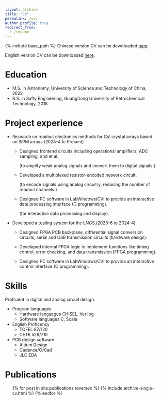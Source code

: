 ```yaml
---
layout: archive
title: "CV"
permalink: /cv/
author_profile: true
redirect_from:
  - /resume
---
```


{% include base_path %}
Chinese version CV can be downloaded [here](https://mashirokai.github.io/files/cv_kaiyu.pdf).

English version CV can be downloaded [here](https://mashirokai.github.io/files/cv_mashiro.pdf).

Education
======
* M.S. in Astronomy, University of Science and Technology of China, 2022
* B.S. in Safty Engineering, GuangDong University of Petrochemical Technology, 2018

Project experience
======
* Research on readout electronics methods for CsI crystal arrays based on SiPM arrays.(2024-4 to Present)
  * Designed frontend circuits including operational amplifiers, ADC sampling, and et al. 
  
    (to amplify weak analog signals and convert them to digital signals.)
  * Developed a multiplexed resistor-encoded network circuit. 

    (to encode signals using analog circuitry, reducing the number of readout channels.)

  * Designed PC software in LabWindows/CVI to provide an interactive data processing interface (C programming).

    (for interactive data processing and display).

* Developed a testing system for the LNGS.(2023-6 to 2024-4)
  * Designed FPGA PCB backplane, differential signal conversion circuits, serial and USB transmission circuits (hardware design).

  * Developed internal FPGA logic to implement functions like timing control, error checking, and data transmission (FPGA programming).

  * Designed PC software in LabWindows/CVI to provide an interactive control interface (C programming).

Skills
======
Proficient in digital and analog circuit design.
* Program languages
  * Hardware languages
    CHISEL, Verilog
  * Software languages
    C, Scala
* English Proficency
  * TOFEL 87/120
  * CET6 526/710
* PCB design software
  * Altium Design
  * Cadence/OrCad
  * JLC EDA

Publications
======
  <ul>{% for post in site.publications reversed %}
    {% include archive-single-cv.html %}
  {% endfor %}</ul>
